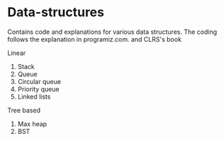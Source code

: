 # Data-structures
Contains code and explanations for various data structures. 
The coding follows the explanation in programiz.com. and CLRS's book

Linear
1. Stack
2. Queue
3. Circular queue
4. Priority queue
5. Linked lists

Tree based
1. Max heap
2. BST



